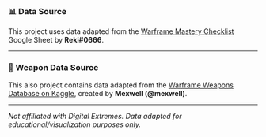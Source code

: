### 📊 Data Source

This project uses data adapted from the [Warframe Mastery Checklist](https://docs.google.com/spreadsheets/d/1gaaZ5OyaZ6glT8SsOAJLCxyRlujgc0JqAaYKxK8YOig) Google Sheet by **Reki#0666**.  

---

### 🔫 Weapon Data Source
This also project contains data adapted from the [Warframe Weapons Database on Kaggle](https://www.kaggle.com/datasets/mexwell/warframe-weapons), created by **Mexwell (@mexwell)**.

---

_Not affiliated with Digital Extremes. Data adapted for educational/visualization purposes only._
